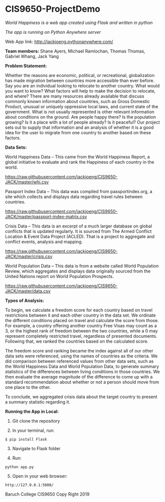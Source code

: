 # CIS9650-ProjectDemo

*World Happiness is a web app created using Flask and written in python*

*The app is running on Python Anywhere server*

Web App link: http://jackjoeng.pythonanywhere.com/


**Team members:** 
Shane Ayers, Michael Ramlochan, Thomas Thomas, Gabriel Whang, Jack Yang

**Problem Statement:**

Whether the reasons are economic, political, or recreational, globalization has made migration between countries more accessible than ever before. Say you are an individual looking to relocate to another country. What would you want to know? What factors will help to make the decision to relocate, and where? There are many resources already available that discuss commonly known information about countries, such as Gross Domestic Product, unusual or uniquely oppressive local laws, and current state of the government. What is not usually represented is other relevant information about conditions on the ground. Are people happy there? Is the population growing? Is it a place with a lot of people already? Is it peaceful? Our project sets out to supply that information and an analysis of whether it is a good idea for the user to migrate from one country to another based on these factors. 


**Data Sets:**

World Happiness Data – This came from the World Happiness Report, a global initiative to evaluate and rank the Happiness of each country in the world. 

https://raw.githubusercontent.com/jackjoeng/CIS9650-JACK/master/whi.csv

Passport Index Data – This data was compiled from passportindex.org, a site which collects and displays data regarding travel rules between countries. 

https://raw.githubusercontent.com/jackjoeng/CIS9650-JACK/master/passport-index-matrix.csv

Crisis Data – This data is an excerpt of a much larger database on global conflicts that is updated regularly. It is sourced from The Armed Conflict Location & Event Data Project (ACLED). That is a project to aggregate and conflict events, analysis and mapping. 

https://raw.githubusercontent.com/jackjoeng/CIS9650-JACK/master/crisis.csv

World Population Data – This data is from a website called World Population Review, which aggregates and displays data originally sourced from the United Nations report on World Population Prospects.

https://raw.githubusercontent.com/jackjoeng/CIS9650-JACK/master/data.csv

**Types of Analysis:**

To begin, we calculate a freedom score for each country based on travel restrictions between it and each other country in the data set. We ordinate the different conditions placed on travel and calculate the score from those. For example, a country offering another country Free Visas may count as a 3, or the highest rank of freedom between the two countries, while a 0 may represent completely restricted travel, regardless of presented documents. Following that, we ranked the countries based on the calculated score.

The freedom score and ranking became the index against all of our other data sets were referenced, using the names of countries as the criteria. We did comparison between referenced values from other data sets, such as the World Happiness Data and World Population Data, to generate summary statistics of the differences between living conditions in those countries. We then evaluate the average magnitude of the difference to come up with a standard recommendation about whether or not a person should move from one place to the other.

To conclude, we aggregated crisis data about the target country to present a summary statistic regarding it.

**Running the App in Local:**


1. Git clone the repository 

2. In your terminal, run:
```
$ pip install Flask
```
3. Navigate to Flask folder

4. Run:

``` 
python app.py
```
5. Open in your web browser:
```
http://127.0.0.1:5000/
```


Baruch College CIS9650 Copy Right 2019

